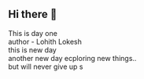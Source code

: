## Hi there 👋
This is day one 
<br>
author - Lohith Lokesh
<br>
this is new day
<br>
another new day ecploring new things..
<br>
but will never give up
s
<!--
**lohithh1024/lohithh1024** is a ✨ _special_ ✨ repository because its `README.md` (this file) appears on your GitHub profile.

Here are some ideas to get you started:

- 🔭 I’m currently working on ...
- 🌱 I’m currently learning ...
- 👯 I’m looking to collaborate on ...
- 🤔 I’m looking for help with ...
- 💬 Ask me about ...
- 📫 How to reach me: ...
- 😄 Pronouns: ...
- ⚡ Fun fact: ...
-->
